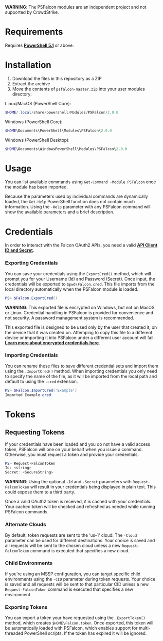 **WARNING**: The PSFalcon modules are an independent project and not supported by CrowdStrike.

# Requirements
Requires **[PowerShell 5.1](https://github.com/PowerShell/PowerShell#get-powershell)** or above.

# Installation
1. Download the files in this repository as a ZIP
2. Extract the archive
3. Move the contents of `psfalcon-master.zip` into your user modules directory:

Linux/MacOS (PowerShell Core):
```powershell
$HOME/.local/share/powershell/Modules/PSFalcon/2.0.0
```
Windows (PowerShell Core):
```powershell
$HOME\Documents\PowerShell\Modules\PSFalcon\2.0.0
```
Windows (PowerShell Desktop):
```powershell
$HOME\Documents\WindowsPowerShell\Modules\PSFalcon\2.0.0
```

# Usage
You can list available commands using `Get-Command -Module PSFalcon` once the module has been imported.

Because the parameters used by individual commands are dynamically loaded, the `Get-Help` PowerShell function
does not contain much information. Using the `-Help` parameter with any PSFalcon command will show the available
parameters and a brief description.

# Credentials
In order to interact with the Falcon OAuth2 APIs, you need a valid **[API Client ID and Secret](https://falcon.crowdstrike.com/support/api-clients-and-keys)**.

### Exporting Credentials
You can save your credentials using the `ExportCred()` method, which will prompt you for your Username (Id)
and Password (Secret). Once input, the credentials will be exported to `$pwd\Falcon.cred`. This file imports
from the local directory automatically when the PSFalcon module is loaded.

```powershell
PS> $Falcon.ExportCred()
```
**WARNING**: This exported file is encrypted on Windows, but not on MacOS or Linux. Credential handling in
PSFalcon is provided for convenience and not security. A password management system is recommended.

This exported file is designed to be used only by the user that created it, on the device that it was created on.
Attemping to copy this file to a different device or importing it into PSFalcon under a different user account
will fail. **[Learn more about encrypted credentials here](https://adamtheautomator.com/powershell-export-xml/#Saving_an_Encrypted_Credential)**.

### Importing Credentials
You can rename these files to save different credential sets and import them using the `.ImportCred()`
method. When importing credentials you only need to specify the name of the file, as it will be imported from
the local path and default to using the `.cred` extension.

```powershell
PS> $Falcon.ImportCred('Example')
Imported Example.cred
```

# Tokens

## Requesting Tokens
If your credentials have been loaded and you do not have a valid access token, PSFalcon will one on your behalf
when you issue a command. Otherwise, you must request a token and provide your credentials.

```powershell
PS> Request-FalconToken
Id: <string>
Secret: <SecureString>
```
**WARNING**: Using the optional `-Id` and `-Secret` parameters with `Request-FalconToken` will result in your
credentials being displayed in plain text. This could expose them to a third party.

Once a valid OAuth2 token is received, it is cached with your credentials. Your cached token will be checked
and refreshed as needed while running PSFalcon commands.

### Alternate Clouds
By default, token requests are sent to the 'us-1' cloud. The `-Cloud` parameter can be used for different
destinations. Your choice is saved and all requests will be sent to the chosen cloud unless a new
`Request-FalconToken` command is executed that specifies a new cloud.

### Child Environments
If you're using an MSSP configuration, you can target specific child environments using the `-CID` parameter
during token requests. Your choice is saved and all requests will be sent to that particular
CID unless a new `Request-FalconToken` command is executed that specifies a new environment.

### Exporting Tokens
You can export a token your have requested using the `.ExportToken()` method, which creates `$HOME\Falcon.token`.
Once exported, this token will be automatically loaded with PSFalcon, which enables support for multi-threaded
PowerShell scripts. If the token has expired it will be ignored.